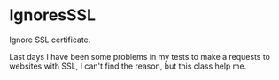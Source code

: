 # IgnoresSSL
Ignore SSL certificate.

Last days I have been some problems in my tests to make a requests to websites with SSL, I can't find the reason, but this class help me.
